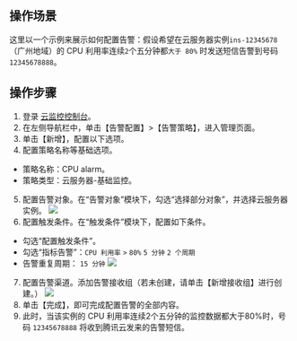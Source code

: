 ## 操作场景

这里以一个示例来展示如何配置告警：假设希望在云服务器实例`ins-12345678` （广州地域）的 CPU 利用率连续`2`个五分钟都`大于 80%` 时发送短信告警到号码`12345678888`。

## 操作步骤

1. 登录 [云监控控制台](https://console.cloud.tencent.com/monitor/)。
2. 在左侧导航栏中，单击【告警配置】>【告警策略】，进入管理页面。
3. 单击【新增】，配置以下选项。
4. 配置策略名称等基础选项。
 - 策略名称：CPU alarm。
 - 策略类型：云服务器-基础监控。
5. 配置告警对象。在“告警对象”模块下，勾选“选择部分对象”，并选择云服务器实例。
![](https://main.qcloudimg.com/raw/da4c1077c3d188585c3a8c3af9ee2152.png)
6. 配置触发条件。在“触发条件”模块下，配置如下条件。
 - 勾选“配置触发条件”。
 -  勾选“指标告警”：`CPU 利用率` `>` `80%` `5 分钟` `2 个周期`
 -  告警重复周期： `15 分钟`
![](https://main.qcloudimg.com/raw/b87b9a74a9e73138e41c6843849d7c9a.png)
7. 配置告警渠道。添加告警接收组（若未创建，请单击【新增接收组】进行创建。）
![](https://main.qcloudimg.com/raw/1bc78d203dee2d86c92c2712bc51cf61.png)
8. 单击【完成】，即可完成配置告警的全部内容。
9. 此时，当该实例的 CPU 利用率连续2个五分钟的监控数据都大于80%时，号码 `12345678888` 将收到腾讯云发来的告警短信。

